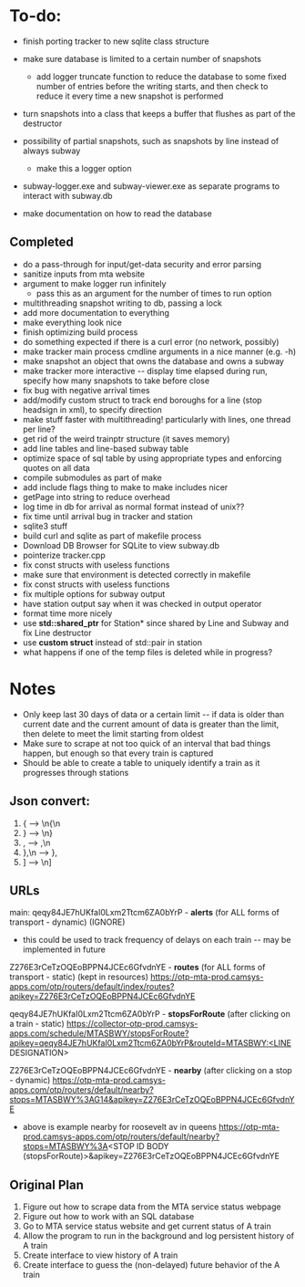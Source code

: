 # To-do:
- finish porting tracker to new sqlite class structure

- make sure database is limited to a certain number of snapshots
  - add logger truncate function to reduce the database to some fixed number of entries
    before the writing starts, and then check to reduce it every time a new snapshot is performed

- turn snapshots into a class that keeps a buffer that flushes as part of the destructor

- possibility of partial snapshots, such as snapshots by line instead of always subway
  - make this a logger option

- subway-logger.exe and subway-viewer.exe as separate programs to interact with subway.db

- make documentation on how to read the database

## Completed
- do a pass-through for input/get-data security and error parsing
- sanitize inputs from mta website
- argument to make logger run infinitely
  - pass this as an argument for the number of times to run option
- multithreading snapshot writing to db, passing a lock
- add more documentation to everything
- make everything look nice
- finish optimizing build process
- do something expected if there is a curl error (no network, possibly)
- make tracker main process cmdline arguments in a nice manner (e.g. -h)
- make snapshot an object that owns the database and owns a subway
- make tracker more interactive -- display time elapsed during run, specify how many snapshots to take before close
- fix bug with negative arrival times
- add/modify custom struct to track end boroughs for a line (stop headsign in xml), to specify direction
- make stuff faster with multithreading! particularly with lines, one thread per line?
- get rid of the weird trainptr structure (it saves memory)
- add line tables and line-based subway table
- optimize space of sql table by using appropriate types and enforcing quotes on all data
- compile submodules as part of make
- add include flags thing to make to make includes nicer
- getPage into string to reduce overhead
- log time in db for arrival as normal format instead of unix??
- fix time until arrival bug in tracker and station
- sqlite3 stuff
- build curl and sqlite as part of makefile process
- Download DB Browser for SQLite to view subway.db 
- pointerize tracker.cpp
- fix const structs with useless functions
- make sure that environment is detected correctly in makefile
- fix const structs with useless functions
- fix multiple options for subway output
- have station output say when it was checked in output operator
- format time more nicely
- use **std::shared_ptr** for Station* since shared by Line and Subway and fix Line destructor
- use **custom struct** instead of std::pair in station
- what happens if one of the temp files is deleted while in progress?

# Notes
- Only keep last 30 days of data or a certain limit -- if data is older than current date and
  the current amount of data is greater than the limit, then delete to meet the limit starting from oldest
- Make sure to scrape at not too quick of an interval that bad things happen, but enough so that every train is captured
- Should be able to create a table to uniquely identify a train as it progresses through stations

## Json convert:
  1. { --> \n{\n    
  2. } --> \n}
  3. , --> ,\n    
  4. },\n --> },
  5. ] --> \n]

## URLs
main: 
qeqy84JE7hUKfaI0Lxm2Ttcm6ZA0bYrP - **alerts** (for ALL forms of transport - dynamic) (IGNORE)
- this could be used to track frequency of delays on each train -- may be implemented in future


Z276E3rCeTzOQEoBPPN4JCEc6GfvdnYE - **routes** (for ALL forms of transport - static) (kept in resources)
  https://otp-mta-prod.camsys-apps.com/otp/routers/default/index/routes?apikey=Z276E3rCeTzOQEoBPPN4JCEc6GfvdnYE


qeqy84JE7hUKfaI0Lxm2Ttcm6ZA0bYrP - **stopsForRoute** (after clicking on a train - static)
  https://collector-otp-prod.camsys-apps.com/schedule/MTASBWY/stopsForRoute?apikey=qeqy84JE7hUKfaI0Lxm2Ttcm6ZA0bYrP&routeId=MTASBWY:<LINE DESIGNATION>


Z276E3rCeTzOQEoBPPN4JCEc6GfvdnYE - **nearby** (after clicking on a stop - dynamic)
  https://otp-mta-prod.camsys-apps.com/otp/routers/default/nearby?stops=MTASBWY%3AG14&apikey=Z276E3rCeTzOQEoBPPN4JCEc6GfvdnYE
  - above is example nearby for roosevelt av in queens
  https://otp-mta-prod.camsys-apps.com/otp/routers/default/nearby?stops=MTASBWY%3A<STOP ID BODY (stopsForRoute)>&apikey=Z276E3rCeTzOQEoBPPN4JCEc6GfvdnYE

## Original Plan 
  1. Figure out how to scrape data from the MTA service status webpage
  2. Figure out how to work with an SQL database
  3. Go to MTA service status website and get current status of A train
  4. Allow the program to run in the background and log persistent history of A train
  5. Create interface to view history of A train
  6. Create interface to guess the (non-delayed) future behavior of the A train